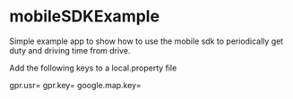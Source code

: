 # mobileSDKExample

Simple example app to show how to use the mobile sdk to periodically get duty and driving time from drive.

Add the following keys to a local.property file

gpr.usr=
gpr.key=
google.map.key=
